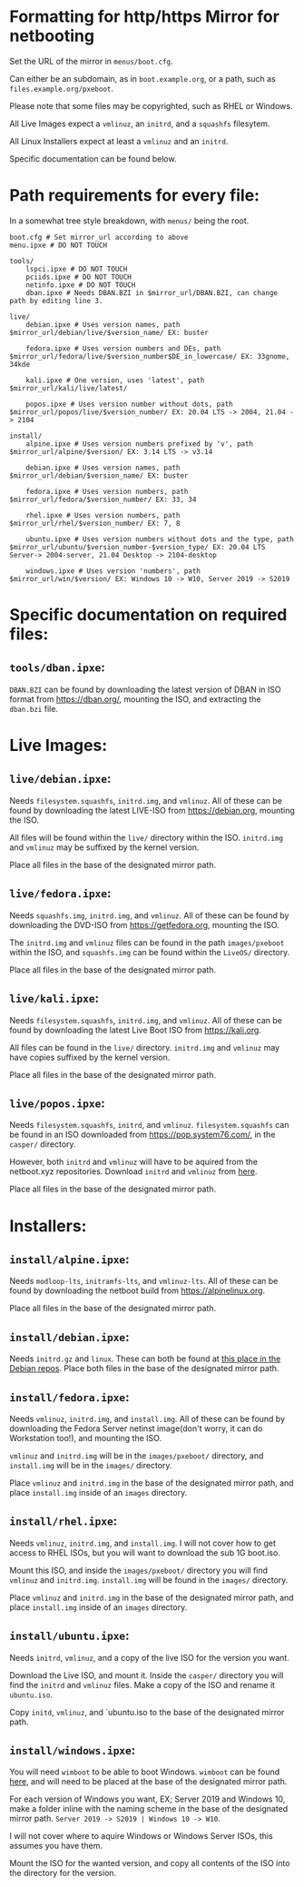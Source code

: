 # Formatting for http/https Mirror for netbooting

Set the URL of the mirror in `menus/boot.cfg`.

Can either be an subdomain, as in `boot.example.org`, or a path, such as `files.example.org/pxeboot`.

Please note that some files may be copyrighted, such as RHEL or Windows.



All Live Images expect a `vmlinuz`, an `initrd`, and a `squashfs` filesytem.

All Linux Installers expect at least a `vmlinuz` and an `initrd`. 

Specific documentation can be found below.

# **Path requirements for every file:**
In a somewhat tree style breakdown, with `menus/` being the root.
```
boot.cfg # Set mirror_url according to above
menu.ipxe # DO NOT TOUCH

tools/
    lspci.ipxe # DO NOT TOUCH
    pciids.ipxe # DO NOT TOUCH
    netinfo.ipxe # DO NOT TOUCH
    dban.ipxe # Needs DBAN.BZI in $mirror_url/DBAN.BZI, can change path by editing line 3.

live/
    debian.ipxe # Uses version names, path $mirror_url/debian/live/$version_name/ EX: buster

    fedora.ipxe # Uses version numbers and DEs, path $mirror_url/fedora/live/$version_number$DE_in_lowercase/ EX: 33gnome, 34kde
    
    kali.ipxe # One version, uses 'latest', path $mirror_url/kali/live/latest/

    popos.ipxe # Uses version number without dots, path $mirror_url/popos/live/$version_number/ EX: 20.04 LTS -> 2004, 21.04 -> 2104

install/
    alpine.ipxe # Uses version numbers prefixed by 'v', path $mirror_url/alpine/$version/ EX: 3.14 LTS -> v3.14

    debian.ipxe # Uses version names, path $mirror_url/debian/$version_name/ EX: buster

    fedora.ipxe # Uses version numbers, path $mirror_url/fedora/$version_number/ EX: 33, 34

    rhel.ipxe # Uses version numbers, path $mirror_url/rhel/$version_number/ EX: 7, 8

    ubuntu.ipxe # Uses version numbers without dots and the type, path $mirror_url/ubuntu/$version_number-$version_type/ EX: 20.04 LTS Server-> 2004-server, 21.04 Desktop -> 2104-desktop

    windows.ipxe # Uses version 'numbers', path $mirror_url/win/$version/ EX: Windows 10 -> W10, Server 2019 -> S2019
```

# **Specific documentation on required files:**

## **`tools/dban.ipxe`:** 
`DBAN.BZI` can be found by downloading the latest version of DBAN in ISO format from https://dban.org/, mounting the ISO, and extracting the `dban.bzi` file.

# **Live Images:**

## **`live/debian.ipxe`:** 
Needs `filesystem.squashfs`, `initrd.img`, and `vmlinuz`. All of these can be found by downloading the latest LIVE-ISO from https://debian.org, mounting the ISO.

All files will be found within the `live/` directory within the ISO. `initrd.img` and `vmlinuz` may be suffixed by the kernel version. 

Place all files in the base of the designated mirror path.

## **`live/fedora.ipxe`:** 
Needs `squashfs.img`, `initrd.img`, and `vmlinuz`. All of these can be found by downloading the DVD-ISO from https://getfedora.org, mounting the ISO. 

The `initrd.img` and `vmlinuz` files can be found in the path `images/pxeboot` within the ISO, and `squashfs.img` can be found within the `LiveOS/` directory. 

Place all files in the base of the designated mirror path.

## **`live/kali.ipxe`:** 
Needs `filesystem.squashfs`, `initrd.img`, and `vmlinuz`. All of these can be found by downloading the latest Live Boot ISO from https://kali.org. 

All files can be found in the `live/` directory. `initrd.img` and `vmlinuz` may have copies suffixed by the kernel version. 

Place all files in the base of the designated mirror path. 

## **`live/popos.ipxe`:** 
Needs `filesystem.squashfs`, `initrd`, and `vmlinuz`. `filesystem.squashfs` can be found in an ISO downloaded from https://pop.system76.com/, in the `casper/` directory. 

However, both `initrd` and `vmlinuz` will have to be aquired from the netboot.xyz repositories. Download `initrd` and `vmlinuz` from [here](https://github.com/netbootxyz/ubuntu-squash/releases/tag/5-66b7e861). 

Place all files in the base of the designated mirror path.

# **Installers:**

## **`install/alpine.ipxe`:** 
Needs `modloop-lts`, `initramfs-lts`, and `vmlinuz-lts`. 
All of these can be found by downloading the netboot build from https://alpinelinux.org. 

Place all files in the base of the designated mirror path.

## **`install/debian.ipxe`:** 
Needs `initrd.gz` and `linux`. These can both be found at [this place in the Debian repos](https://deb.debian.org/debian/dists/buster/main/installer-amd64/current/images/netboot/debian-installer/amd64/). 
Place both files in the base of the designated mirror path.

## **`install/fedora.ipxe`:** 
Needs `vmlinuz`, `initrd.img`, and `install.img`. All of these can be found by downloading the Fedora Server netinst image(don't worry, it can do Workstation too!), and mounting the ISO. 

`vmlinuz` and `initrd.img` will be in the `images/pxeboot/` directory, and `install.img` will be in the `images/` directory. 

Place `vmlinuz` and `initrd.img` in the base of the designated mirror path, and place `install.img` inside of an `images` directory.

## **`install/rhel.ipxe`:** 
Needs `vmlinuz`, `initrd.img`, and `install.img`. I will not cover how to get access to RHEL ISOs, but you will want to download the sub 1G boot.iso. 

Mount this ISO, and inside the `images/pxeboot/` directory you will find `vmlinuz` and `initrd.img`. `install.img` will be found in the `images/` directory. 

Place `vmlinuz` and `initrd.img` in the base of the designated mirror path, and place `install.img` inside of an `images` directory.

## **`install/ubuntu.ipxe`:** 
Needs `initrd`, `vmlinuz`, and a copy of the live ISO for the version you want. 

Download the Live ISO, and mount it. Inside the `casper/` directory you will find the `initrd` and `vmlinuz` files. Make a copy of the ISO and rename it `ubuntu.iso`. 

Copy `initd`, `vmlinuz`, and `ubuntu.iso to the base of the designated mirror path.

## **`install/windows.ipxe`:** 
You will need `wimboot` to be able to boot Windows. `wimboot` can be found [here](https://github.com/ipxe/wimboot/releases/latest/download/wimboot), and will need to be placed at the base of the designated mirror path. 

For each version of Windows you want, EX; Server 2019 and Windows 10, make a folder inline with the naming scheme in the base of the designated mirror path. `Server 2019 -> S2019 | Windows 10 -> W10`.

I will not cover where to aquire Windows or Windows Server ISOs, this assumes you have them.

Mount the ISO for the wanted version, and copy all contents of the ISO into the directory for the version.